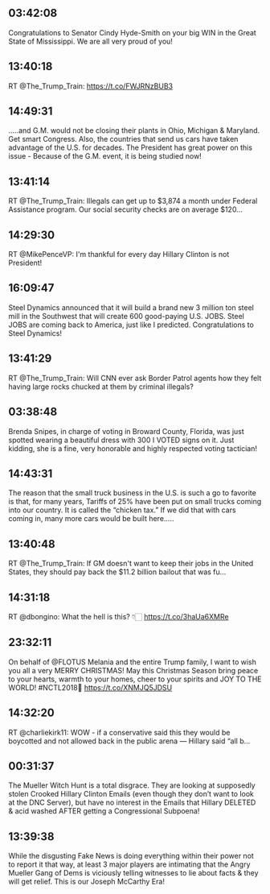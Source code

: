 ## 03:42:08
Congratulations to Senator Cindy Hyde-Smith on your big WIN in the Great State of Mississippi. We are all very proud of you!
## 13:40:18
RT @The_Trump_Train: https://t.co/FWJRNzBUB3
## 14:49:31
.....and G.M. would not be closing their plants in Ohio, Michigan &amp; Maryland. Get smart Congress. Also, the countries that send us cars have taken advantage of the U.S. for decades. The President has great power on this issue - Because of the G.M. event, it is being studied now!
## 13:41:14
RT @The_Trump_Train: Illegals can get up to $3,874 a month under Federal Assistance program. Our social security checks are on average $120…
## 14:29:30
RT @MikePenceVP: I'm thankful for every day Hillary Clinton is not President!
## 16:09:47
Steel Dynamics announced that it will build a brand new 3 million ton steel mill in the Southwest that will create 600 good-paying U.S. JOBS. Steel JOBS are coming back to America, just like I predicted. Congratulations to Steel Dynamics!
## 13:41:29
RT @The_Trump_Train: Will CNN ever ask Border Patrol agents how they felt having large rocks chucked at them by criminal illegals?
## 03:38:48
Brenda Snipes, in charge of voting in Broward County, Florida, was just spotted wearing a beautiful dress with 300 I VOTED signs on it. Just kidding, she is a fine, very honorable and highly respected voting tactician!
## 14:43:31
The reason that the small truck business in the U.S. is such a go to favorite is that, for many years, Tariffs of 25% have been put on small trucks coming into our country. It is called the “chicken tax.” If we did that with cars coming in, many more cars would be built here.....
## 13:40:48
RT @The_Trump_Train: If GM doesn't want to keep their jobs in the United States, they should pay back the $11.2 billion bailout that was fu…
## 14:31:18
RT @dbongino: What the hell is this? 👇🏻 https://t.co/3haUa6XMRe
## 23:32:11
On behalf of @FLOTUS Melania and the entire Trump family, I want to wish you all a very MERRY CHRISTMAS! May this Christmas Season bring peace to your hearts, warmth to your homes, cheer to your spirits and JOY TO THE WORLD! #NCTL2018🎄 https://t.co/XNMJQ5JDSU
## 14:32:20
RT @charliekirk11: WOW - if a conservative said this they would be boycotted and not allowed back in the public arena — Hillary said “all b…
## 00:31:37
The Mueller Witch Hunt is a total disgrace. They are looking at supposedly stolen Crooked Hillary Clinton Emails (even though they don’t want to look at the DNC Server), but have no interest in the Emails that Hillary DELETED &amp; acid washed AFTER getting a Congressional Subpoena!
## 13:39:38
While the disgusting Fake News is doing everything within their power not to report it that way, at least 3 major players are intimating that the Angry Mueller Gang of Dems is viciously telling witnesses to lie about facts &amp; they will get relief. This is our Joseph McCarthy Era!
